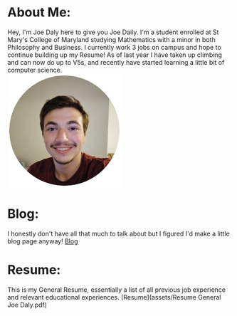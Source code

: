 # About Me:
Hey, I'm Joe Daly here to give you Joe Daily. I'm a student enrolled at St Mary's College of Maryland studying Mathematics with a minor in both Philosophy and Business. I currently work 3 jobs on campus and hope to continue building up my Resume! As of last year I have taken up climbing and can now do up to V5s, and recently have started learning a little bit of computer science. <br/>
![Me](https://github.com/Joecontrair/Joecontrair.github.io/blob/main/assets/Images/Pic.png?raw=true)

# Blog: 
I honestly don't have all that much to talk about but I figured I'd make a little blog page anyway! [Blog](BlogPage.md)

# Resume: 
This is my General Resume, essentially a list of all previous job experience and relevant educational experiences. 
[Resume](assets/Resume General Joe Daly.pdf)
